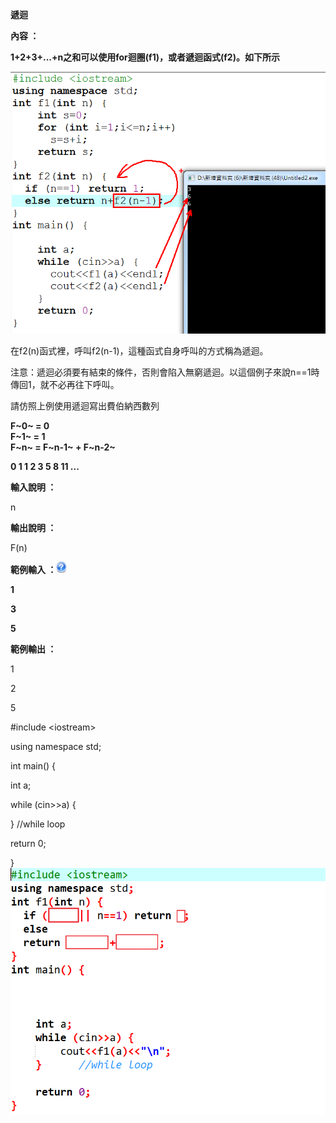 **遞迴**

**內容 ：**

**1+2+3+...+n之和可以使用for迴圈(f1)，或者遞迴函式(f2)。如下所示**

![](./img/media/image1.png)

在f2(n)函式裡，呼叫f2(n-1)，這種函式自身呼叫的方式稱為遞迴。

注意：遞迴必須要有結束的條件，否則會陷入無窮遞迴。以這個例子來說n==1時傳回1，就不必再往下呼叫。

請仿照上例使用遞迴寫出費伯納西數列

**F~0~ = 0\
F~1~ = 1\
F~n~ = F~n-1~ + F~n-2~**

**0 1 1 2 3 5 8 11 ...**

**輸入說明 ：**

n

**輸出說明 ：**

F(n)

**範例輸入
：**![help](./img/media/image2.png)

**1**

**3**

**5**

**範例輸出 ：**

1

2

5

\#include \<iostream\>

using namespace std;

int main() {

int a;

while (cin\>\>a) {

} //while loop

return 0;

}![](./img/media/image3.png)
